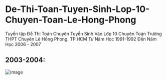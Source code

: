 # De-Thi-Toan-Tuyen-Sinh-Lop-10-Chuyen-Toan-Le-Hong-Phong
Tuyển tập Đề Thi Toán Chuyên Tuyển Sinh Vào Lớp 10 Chuyên Toán Trường THPT Chuyên Lê Hồng Phong, TP.HCM Từ Năm Học 1991-1992 Đến Năm Học 2006 - 2007

## 2003-2004:
![image](https://user-images.githubusercontent.com/526959/225847281-c02e79b6-b0f3-4498-97ae-2eaea6831730.png)




